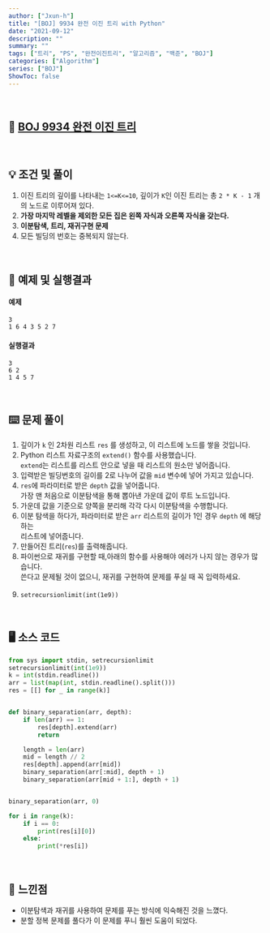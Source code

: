 ```yaml
---
author: ["Jxun-h"]
title: "[BOJ] 9934 완전 이진 트리 with Python"
date: "2021-09-12"
description: ""
summary: ""
tags: ["트리", "PS", "완전이진트리", "알고리즘", "백준", "BOJ"]
categories: ["Algorithm"]
series: ["BOJ"]
ShowToc: false
---
```


<br>

## 📌 <a href="https://www.acmicpc.net/problem/9934" target="_blank">BOJ 9934 완전 이진 트리</a>

<br>

## 💡 조건 및 풀이

1.  이진 트리의 깊이를 나타내는 `1<=K<=10`, 깊이가 `K`인 이진 트리는 총 `2 * K - 1` 개의 노드로 이루어져 있다.
2.  **가장 마지막 레벨을 제외한 모든 집은 왼쪽 자식과 오른쪽 자식을 갖는다.**
3.  **이분탐색, 트리, 재귀구현 문제**
4.  모든 빌딩의 번호는 중복되지 않는다.

<br>

## 🔖 예제 및 실행결과

#### 예제

```
3
1 6 4 3 5 2 7
```

#### 실행결과

```
3
6 2
1 4 5 7
```

<br>

## ⌨️ 문제 풀이

1.  깊이가 `k` 인 2차원 리스트 `res` 를 생성하고, 이 리스트에 노드를 쌓을 것입니다.
2.  Python 리스트 자료구조의 `extend()` 함수를 사용했습니다.  
    `extend`는 리스트를 리스트 안으로 넣을 때 리스트의 원소만 넣어줍니다.
3.  입력받은 빌딩번호의 길이를 2로 나누어 값을 `mid` 변수에 넣어 가지고 있습니다.
4.  `res`에 파라미터로 받은 `depth` 값을 넣어줍니다.  
    가장 맨 처음으로 이분탐색을 통해 뽑아낸 가운데 값이 루트 노드입니다.
5.  가운데 값을 기준으로 양쪽을 분리해 각각 다시 이분탐색을 수행합니다.
6.  이분 탐색을 하다가, 파라미터로 받은 `arr` 리스트의 길이가 1인 경우 `depth` 에 해당하는  
    리스트에 넣어줍니다.
7.  만들어진 트리(`res`)를 출력해줍니다.
8.  파이썬으로 재귀를 구현할 때,아래의 함수를 사용해야 에러가 나지 않는 경우가 많습니다.  
    쓴다고 문제될 것이 없으니, 재귀를 구현하여 문제를 푸실 때 꼭 입력하세요.  
     
9.  `setrecursionlimit(int(1e9))​`

<br>

## 🖥 소스 코드

```python
from sys import stdin, setrecursionlimit
setrecursionlimit(int(1e9))
k = int(stdin.readline())
arr = list(map(int, stdin.readline().split()))
res = [[] for _ in range(k)]


def binary_separation(arr, depth):
    if len(arr) == 1:
        res[depth].extend(arr)
        return

    length = len(arr)
    mid = length // 2
    res[depth].append(arr[mid])
    binary_separation(arr[:mid], depth + 1)
    binary_separation(arr[mid + 1:], depth + 1)


binary_separation(arr, 0)

for i in range(k):
    if i == 0:
        print(res[i][0])
    else:
        print(*res[i])
```

<br>

## 💾 느낀점

-   이분탐색과 재귀를 사용하여 문제를 푸는 방식에 익숙해진 것을 느꼈다.
-   분할 정복 문제를 풀다가 이 문제를 푸니 훨씬 도움이 되었다.
